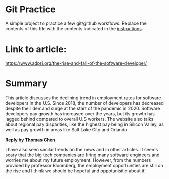 # Git Practice

A simple project to practice a few git/github workflows.  Replace the contents of this file with the contents indicated in the [instructions](./instructions.md).
 
 # Link to article: 
 https://www.adpri.org/the-rise-and-fall-of-the-software-developer/


 # Summary 
This article discusses the declining trend in employment rates for software developers in the U.S. Since 2018, the number of developers has decreased despite their demand surge at the start of the pandemic in 2020. Software developers pay growth has increased over the years, but its growth has lagged behind compared to overall U.S workers. The website also talks about regional pay disparities, like the highest pay being in Silicon Valley, as well as pay growth in areas like Salt Lake City and Orlando.

**Reply by [Thomas Chen](https://github.com/ThomasChen0717)**

I have also seen similar trends on the news and in other articles. It seems scary that the big tech companies are firing many software engineers and worries me about my future employment. However, from the numbers provided by professor Bloomberg, the employment opportunities are still on the rise and I think we should be hopeful and oppotunisitic about it! 